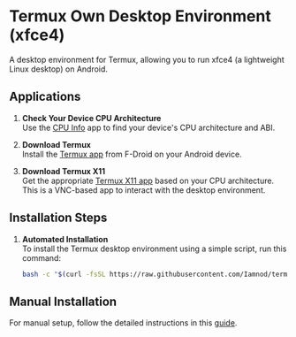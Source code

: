# Termux Own Desktop Environment (xfce4)

A desktop environment for Termux, allowing you to run xfce4 (a lightweight Linux desktop) on Android.

## Applications

1. **Check Your Device CPU Architecture**  
   Use the [CPU Info](https://play.google.com/store/apps/details?id=com.kgurgul.cpuinfo) app to find your device's CPU architecture and ABI.

2. **Download Termux**  
   Install the [Termux app](https://f-droid.org/en/packages/com.termux/) from F-Droid on your Android device.

3. **Download Termux X11**  
   Get the appropriate [Termux X11 app](https://github.com/termux/termux-x11/releases) based on your CPU architecture. This is a VNC-based app to interact with the desktop environment.

## Installation Steps

1. **Automated Installation**  
   To install the Termux desktop environment using a simple script, run this command:

   ```bash
   bash -c "$(curl -fsSL https://raw.githubusercontent.com/Iamnod/termux-own-desktop/main/termux-desktop.sh)"
## Manual Installation
For manual setup, follow the detailed instructions in this [guide](https://github.com/neel-xyt/termux-desktop/blob/main/Manually.md).

